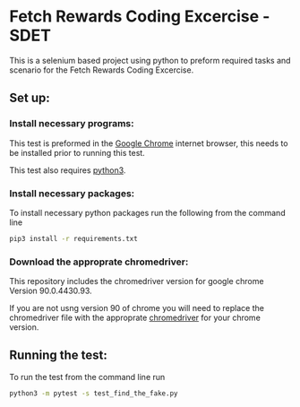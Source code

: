 # Fetch Rewards Coding Excercise - SDET

This is a selenium based project using python to preform required tasks and scenario for the Fetch Rewards Coding Excercise.  

## Set up:

### Install necessary programs:
This test is preformed in the [Google Chrome](https://www.google.com/chrome/) internet browser, this needs to be installed prior to running this test. 

This test also requires [python3](https://www.python.org/downloads/).


### Install necessary packages:
To install necessary python packages run the following from the command line
```bash
pip3 install -r requirements.txt
```
### Download the approprate chromedriver:
This repository includes the chromedriver version for google chrome Version 90.0.4430.93. 

If you are not usng version 90 of chrome you will need to replace the chromedriver file with the approprate [chromedriver](https://chromedriver.chromium.org/downloads) for your chrome version.

## Running the test:
To run the test from the command line run 
```bash
python3 -m pytest -s test_find_the_fake.py
```
